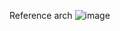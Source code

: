Reference arch
![image](https://github.com/mahes-a/2024/assets/120069348/c9c41601-a578-4978-9c5a-58bc63220e9c)

